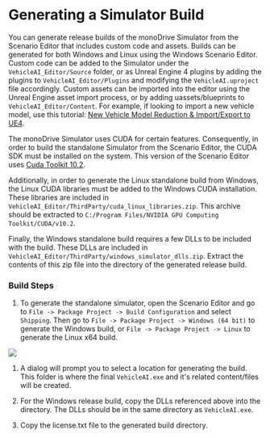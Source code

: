 # Generating a Simulator Build

You can generate release builds of the monoDrive Simulator from the Scenario Editor that
includes custom code and assets. Builds can be generated for both Windows and Linux
using the Windows Scenario Editor. Custom code can be added to the Simulator under the
`VehicleAI_Editor/Source` folder, or as Unreal Engine 4 plugins by adding the plugins
to `VehicleAI_Editor/Plugins` and modifying the `VehicleAI.uproject` file accordingly.
Custom assets can be imported into the editor using the Unreal Engine asset import 
process, or by adding uassets/blueprints to `VehicleAI_Editor/Content`. For example, if looking to import a new vehicle model, use this tutorial: 
<a href="https://docs.google.com/document/d/1CNKV6uH6LYNShUDCY0I2ScNnKuVzvCVtPHe4Pv_Hcs0/edit?usp=sharing" target="_blank">New Vehicle Model Reduction & Import/Export to UE4</a>.

The monoDrive Simulator uses CUDA for certain features. Consequently, in order to 
build the standalone Simulator from the Scenario Editor, the CUDA SDK must be installed
on the system. This version of the Scenario Editor uses [Cuda Toolkit 10.2](https://developer.nvidia.com/cuda-10.2-download-archive).

Additionally, in order to generate the Linux standalone build from Windows, the Linux
CUDA libraries must be added to the Windows CUDA installation. These libraries are included
in `VehicleAI_Editor/ThirdParty/cuda_linux_libraries.zip`. This archive should be extracted to
`C:/Program Files/NVIDIA GPU Computing Toolkit/CUDA/v10.2`.

Finally, the Windows standalone build requires a few DLLs to be included with the build. 
These DLLs are included in `VehicleAI_Editor/ThirdParty/windows_simulator_dlls.zip`. Extract
the contents of this zip file into the directory of the generated release build.

### Build Steps 
1. To generate the standalone simulator, open the Scenario Editor and go to 
`File -> Package Project -> Build Configuration` and select `Shipping`. Then go to
`File -> Package Project -> Windows (64 bit)` to generate the Windows build,
or `File -> Package Project -> Linux` to generate the Linux x64 build.
  <div class="img_container">
    <img class='wide_img' src="../imgs/generate_simulator.png"/>
  </div>

1. A dialog will prompt you to select a location for generating the build. This folder is
where the final `VehicleAI.exe` and it's related content/files will be created.

1. For the Windows release build, copy the DLLs referenced above into the directory. 
The DLLs should be in the same directory as `VehicleAI.exe`.

1. Copy the license.txt file to the generated build directory.